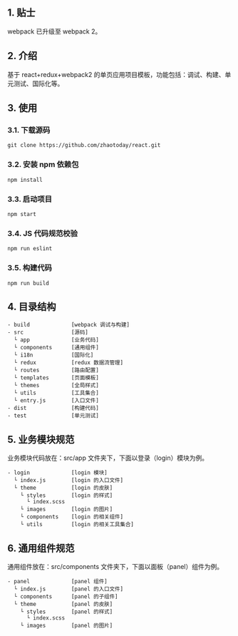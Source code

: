 ## 1. 贴士
webpack 已升级至 webpack 2。

## 2. 介绍
基于 react+redux+webpack2 的单页应用项目模板，功能包括：调试、构建、单元测试、国际化等。

## 3. 使用
### 3.1. 下载源码
```
git clone https://github.com/zhaotoday/react.git
```
### 3.2. 安装 npm 依赖包
```
npm install
```
### 3.3. 启动项目
```
npm start
```
### 3.4. JS 代码规范校验
```
npm run eslint
```
### 3.5. 构建代码
```
npm run build
```

## 4. 目录结构
```
- build             [webpack 调试与构建]
- src               [源码]
  └ app             [业务代码]
  └ components      [通用组件]
  └ i18n            [国际化]
  └ redux           [redux 数据流管理]
  └ routes          [路由配置]
  └ templates       [页面模板]
  └ themes          [全局样式]
  └ utils           [工具集合]
  └ entry.js        [入口文件]
- dist              [构建代码]
- test              [单元测试]
```

## 5. 业务模块规范
业务模块代码放在：src/app 文件夹下，下面以登录（login）模块为例。

```
- login             [login 模块]
  └ index.js        [login 的入口文件]
  └ theme           [login 的皮肤]
    └ styles        [login 的样式]
      └ index.scss
    └ images        [login 的图片]
    └ components    [login 的相关组件]
    └ utils         [login 的相关工具集合]
```
## 6. 通用组件规范
通用组件放在：src/components 文件夹下，下面以面板（panel）组件为例。
```
- panel             [panel 组件]
  └ index.js        [panel 的入口文件]
  └ components      [panel 的子组件]
  └ theme           [panel 的皮肤]
    └ styles        [panel 的样式]
      └ index.scss
    └ images        [panel 的图片]
  
```
